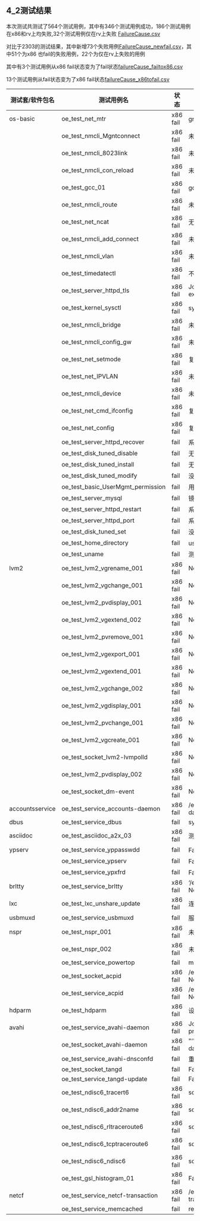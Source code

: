 ## 4_2测试结果

本次测试共测试了564个测试用例，其中有346个测试用例成功，186个测试用例在x86和rv上均失败,32个测试用例仅在rv上失败 [FailureCause.csv](./week12/failureCause.csv)

对比于2303的测试结果，其中新增73个失败用例[FailureCause_newfail.csv](./week12/failureCause_newfail.csv)，其中51个为x86 也fail的失败用例，22个为仅在rv上失败的用例

其中有3个测试用例从x86 fail状态变为了fail状态[failureCause_failtox86.csv](./week12/failureCause_failtox86.csv)

13个测试用例从fail状态变为了x86 fail状态[failureCause_x86tofail.csv](./week12/failureCause_x86tofail.csv)



| 测试套/软件包名 | 测试用例名                        | 状态     | 原因                                                         |
| --------------- | --------------------------------- | -------- | ------------------------------------------------------------ |
| os-basic        | oe_test_net_mtr                   | x86 fail | grep _gateway错误                                            |
|                 | oe_test_nmcli_Mgntconnect         | x86 fail | 未指定连接                                                   |
|                 | oe_test_nmcli_8023link            | x86 fail | 未指定连接                                                   |
|                 | oe_test_nmcli_con_reload          | x86 fail | 未指定连接                                                   |
|                 | oe_test_gcc_01                    | x86 fail | gcc -Wall main.c错误                                         |
|                 | oe_test_nmcli_route               | x86 fail | 未指定连接                                                   |
|                 | oe_test_net_ncat                  | x86 fail | 无法解析主机名：名称或服务未知                               |
|                 | oe_test_nmcli_add_connect         | x86 fail | 未指定连接                                                   |
|                 | oe_test_nmcli_vlan                | x86 fail | 未指定连接                                                   |
|                 | oe_test_timedatectl               | x86 fail | 不支持 NTP                                                   |
|                 | oe_test_server_httpd_tls          | x86 fail | Job for httpd.service failed because the control process exited with error code. |
|                 | oe_test_kernel_sysctl             | x86 fail | sysctl -a错误                                                |
|                 | oe_test_nmcli_bridge              | x86 fail | 未指定连接                                                   |
|                 | oe_test_nmcli_config_gw           | x86 fail | 未指定连接                                                   |
|                 | oe_test_net_setmode               | x86 fail | 复原环境时什么也没做                                         |
|                 | oe_test_net_IPVLAN                | x86 fail | 未指定连接                                                   |
|                 | oe_test_nmcli_device              | x86 fail | 未指定连接                                                   |
|                 | oe_test_net_cmd_ifconfig          | x86 fail | 复原环境时什么也没做                                         |
|                 | oe_test_net_config                | x86 fail | 复原环境时什么也没做                                         |
|                 | oe_test_server_httpd_recover      | fail     | 系统中不存在用户apache，导致启动失败                         |
|                 | oe_test_disk_tuned_disable        | fail     | 无法启动Dynamic System Tuning daemon                         |
|                 | oe_test_disk_tuned_install        | fail     | 无法启动Dynamic System Tuning daemon                         |
|                 | oe_test_disk_tuned_modify         | fail     | 没有全局TuneD配置文件“/etc/tune/Tuned-main.conf”             |
|                 | oe_test_basic_UserMgmt_permission | fail     | 用户组gid和已有gid冲突                                       |
|                 | oe_test_server_mysql              | fail     | 镜像缺少对应包                                               |
|                 | oe_test_server_httpd_restart      | fail     | 系统中不存在用户apache，导致启动失败                         |
|                 | oe_test_server_httpd_port         | fail     | 系统中不存在用户apache，导致启动失败                         |
|                 | oe_test_disk_tuned_set            | fail     | 没有文件/etc/udev/rules.d/99 scheduler.rules                 |
|                 | oe_test_home_directory            | fail     | user-testuser被其他进程占用                                  |
|                 | oe_test_uname                     | fail     | 测试用例问题，grep -E 'aarch64                               |
| lvm2            | oe_test_lvm2_vgrename_001         | x86 fail | No device found for /dev/.                                   |
|                 | oe_test_lvm2_vgchange_001         | x86 fail | No device found for /dev/.                                   |
|                 | oe_test_lvm2_pvdisplay_001        | x86 fail | No device found for /dev/.                                   |
|                 | oe_test_lvm2_vgextend_002         | x86 fail | No device found for /dev/.                                   |
|                 | oe_test_lvm2_pvremove_001         | x86 fail | No device found for /dev/.                                   |
|                 | oe_test_lvm2_vgexport_001         | x86 fail | No device found for /dev/.                                   |
|                 | oe_test_lvm2_vgextend_001         | x86 fail | No device found for /dev/.                                   |
|                 | oe_test_lvm2_vgchange_002         | x86 fail | No device found for /dev/.                                   |
|                 | oe_test_lvm2_vgdisplay_001        | x86 fail | No device found for /dev/.                                   |
|                 | oe_test_lvm2_pvchange_001         | x86 fail | No device found for /dev/.                                   |
|                 | oe_test_lvm2_vgcreate_001         | x86 fail | No device found for /dev/.                                   |
|                 | oe_test_socket_lvm2-lvmpolld      | x86 fail | No device found for /dev/.                                   |
|                 | oe_test_lvm2_pvdisplay_002        | x86 fail | No device found for /dev/.                                   |
|                 | oe_test_socket_dm-event           | x86 fail | No device found for /dev/.                                   |
| accountsservice | oe_test_service_accounts-daemon   | x86 fail | /etc/systemd/system/graphical.target.wants/accounts-daemon.service’: No such file or directory |
| dbus            | oe_test_service_dbus              | fail     | systemd unit restart failure/systemd unit runtime error      |
| asciidoc        | oe_test_asciidoc_a2x_03           | x86 fail | 测试环境未安装a2x                                            |
| ypserv          | oe_test_service_yppasswdd         | fail     | Failed to start RPC Bind导致服务开启失败                     |
|                 | oe_test_service_ypserv            | fail     | Failed to start RPC Bind导致服务开启失败                     |
|                 | oe_test_service_ypxfrd            | fail     | Failed to start RPC Bind导致服务开启失败                     |
| brltty          | oe_test_service_brltty            | x86 fail | ‘/etc/systemd/system/rescue.target.wants/brltty.service’: No such file or directory |
| lxc             | oe_test_lxc_unshare_update        | x86 fail | 连接被对等方重置 - 无法接收响应                              |
| usbmuxd         | oe_test_service_usbmuxd           | fail     | 服务重启失败                                                 |
| nspr            | oe_test_nspr_001                  | x86 fail | 未安装g++                                                    |
|                 | oe_test_nspr_002                  | x86 fail | 未安装g++                                                    |
|                 | oe_test_service_powertop          | fail     | modprobe cpufreq_stats failed                                |
|                 | oe_test_socket_acpid              | x86 fail | /etc/systemd/system/sockets.target.wants/acpid.socket’: No such file or directory |
|                 | oe_test_service_acpid             | x86 fail | /etc/systemd/system/sockets.target.wants/acpid.socket’: No such file or directory |
| hdparm          | oe_test_hdparm                    | x86 fail | 设备的 ioctl 不合适                                          |
| avahi           | oe_test_service_avahi-daemon      | x86 fail | Job for avahi-daemon.service failed because the control process exited with error code |
|                 | oe_test_socket_avahi-daemon       | x86 fail | "‘""/etc/systemd/system/sockets.target.wants/avahi-daemon.socket""’: No such file or directory" |
|                 | oe_test_service_avahi-dnsconfd    | fail     | 重启失败                                                     |
|                 | oe_test_socket_tangd              | fail     | Failed to start Tang Server key                              |
|                 | oe_test_service_tangd-update      | fail     | Failed to start Tang Server key                              |
|                 | oe_test_ndisc6_tracert6           | x86 fail | socket.gaierror:Name or service not known                    |
|                 | oe_test_ndisc6_addr2name          | x86 fail | socket.gaierror:Name or service not known                    |
|                 | oe_test_ndisc6_rltraceroute6      | x86 fail | socket.gaierror:Name or service not known                    |
|                 | oe_test_ndisc6_tcptraceroute6     | x86 fail | socket.gaierror:Name or service not known                    |
|                 | oe_test_ndisc6_ndisc6             | x86 fail | socket.gaierror:Name or service not known                    |
|                 | oe_test_gsl_histogram_01          | x86 fail | Failed option: gsl-histogram -u                              |
| netcf           | oe_test_service_netcf-transaction | x86 fail | /etc/systemd/system/multi-user.target.wants/netcf-transaction.service’: No such file or directory |
|                 | oe_test_service_memcached         | fail     | restart memcached.service failed                             |
